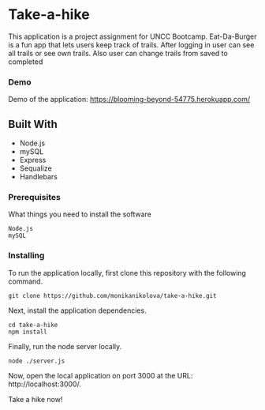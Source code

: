 # Take-a-hike
This application is a project assignment for UNCC Bootcamp. 
Eat-Da-Burger is a fun app that lets users keep track of trails.
After logging in user can see all trails or see own trails. Also user can change trails from saved to completed


### Demo

Demo of the application: https://blooming-beyond-54775.herokuapp.com/

## Built With

* Node.js
* mySQL
* Express
* Sequalize
* Handlebars


### Prerequisites


What things you need to install the software

```
Node.js
mySQL
```

### Installing

To run the application locally, first clone this repository with the following command.
```
git clone https://github.com/monikanikolova/take-a-hike.git
```
Next, install the application dependencies.
```
cd take-a-hike
npm install
```

Finally, run the node server locally.

```
node ./server.js
```
Now, open the local application on port 3000 at the URL: http://localhost:3000/.

Take a hike now!
